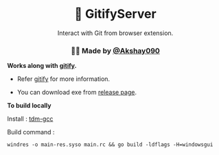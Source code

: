 <h1  align="center">🚀 GitifyServer</h1>

<p  align="center">Interact with Git from browser extension.</p>

  

<h3  align="center">🙋‍♂️ Made by <a  href="https://twitter.com/aks2899">@Akshay090</a></h3>

  

**Works along with [gitify](https://github.com/Akshay090/gitify).**

- Refer [gitify](https://github.com/Akshay090/gitify) for more information.

- You can download exe from [release page](https://github.com/Akshay090/gitifyServer/releases).

  

**To build locally**

Install : [tdm-gcc](https://jmeubank.github.io/tdm-gcc/)

Build command : 

``` windres -o main-res.syso main.rc && go build -ldflags -H=windowsgui ```
